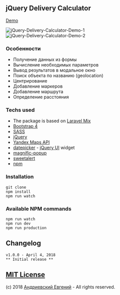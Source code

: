 ## jQuery Delivery Calculator 

[Demo](https://eugeneandrievsky.github.io/jquery-calculator/index.html)

![jQuery-Delivery-Calculator-Demo-1](https://user-images.githubusercontent.com/22684906/38329765-6c10fae6-3857-11e8-9e4a-ef73aaed0e2a.jpg)
![jQuery-Delivery-Calculator-Demo-2](https://user-images.githubusercontent.com/22684906/38329604-fd36335c-3856-11e8-9a21-aa77d37f6b93.jpg)

### Особенности
- Получение данных из формы
- Вычисление необходимых параметров
- Вывод результатов в модальное окно
- Поиск объекта по названию (geolocation)
- Центрирование
- Добавление маркеров
- Добавление маршрута
- Определение расстояния

### Techs used
- The package is based on [Laravel Mix](https://github.com/JeffreyWay/laravel-mix)
- [Bootstrap 4](bootstrap-4.ru)
- [SASS](https://sass-lang.com)
- [jQuery](https://jquery.com)
- [Yandex Maps API](https://tech.yandex.ru/maps)
- [datepicker](https://jqueryui.com/datepicker) - [jQuery UI](https://jqueryui.com) widget
- [magnific-popup](http://dimsemenov.com/plugins/magnific-popup)
- [sweetalert](https://sweetalert.js.org/)
- [npm](https://www.npmjs.com)


### Installation
```
git clone
npm install
npm run watch
```
### Available NPM commands
```
npm run watch
npm run dev
npm run production
```
## Changelog
```
v1.0.0 - April 4, 2018
** Initial release **
```

## [MIT License](https://opensource.org/licenses/MIT)
(c) 2018  [Андриевский Евгений](https://github.com/EugeneAndrievsky) - All rights reserved.
